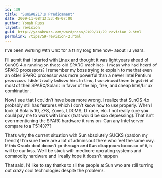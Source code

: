 ```yaml
---
id: 139
title: 'Sun&#8217;s Predicament'
date: 2009-11-08T13:53:48-07:00
author: Yonah Russ
layout: revision
guid: http://yonahruss.com/wordpress/2009/11/59-revision-2.html
permalink: /tips/59-revision-2.html
---
```

I&#8217;ve been working with Unix for a fairly long time now- about 13 years.

I&#8217;ll admit that I started with Linux and thought it was light years ahead of SunOS 4.x running on those old SPARC machines- I mean who had heard of SPARC processors? I remember my boss trying to explain to me that even an older SPARC processor was more powerful than a newer Intel Pentium processor. I didn&#8217;t really believe him. In time, I convinced them to get rid of most of their SPARC/Solaris in favor of the hip, free, and cheap Intel/Linux combination.

Now I see that I couldn&#8217;t have been more wrong. I realize that SunOS 4.x probably still has features which I don&#8217;t know how to use properly. When I look at Solaris 10, ZFS, Zones, LDOMS, DTrace, etc. I not really sure you could pay me to work with Linux (that would be soo depressing). That isn&#8217;t even mentioning the SPARC hardware it runs on- Can any Intel server compare to a T5140???

That&#8217;s why the current situation with Sun absolutely SUCKS (pardon my french)! I&#8217;m sure there are a lot of admins out there who feel the same way. If this Oracle deal doesn&#8217;t go through and Sun disappears because of it, it will be our loss. We&#8217;ll be stuck with mediocre operating systems and commodity hardware and I really hope it doesn&#8217;t happen.

That said, I&#8217;d like to say thanks to all the people at Sun who are still turning out crazy cool technologies despite the problems.